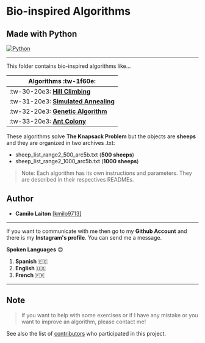 # Bio-inspired Algorithms
  
  ## Made with Python
  [![Python](https://mk0learntocodew6bl5f.kinstacdn.com/wp-content/uploads/2014/05/learning-python-the-hard-way.png "Python")](http://mk0learntocodew6bl5f.kinstacdn.com/wp-content/uploads/2014/05/learning-python-the-hard-way.png "Python")
  

------------

This folder contains bio-inspired algorithms like...

| **Algorithms** :tw-1f60e: |
| ------------ |
| :tw-30-20e3: **[Hill Climbing](https://github.com/kmilo9713/Web-IA/tree/master/Bio-inspired-Algorithms/hill_climbing)**  |
| :tw-31-20e3: **[Simulated Annealing](https://github.com/kmilo9713/Web-IA/tree/master/Bio-inspired-Algorithms/simulated_annealing)**  |
| :tw-32-20e3: **[Genetic Algorithm](https://github.com/kmilo9713/Web-IA/tree/master/Bio-inspired-Algorithms/genetic_algorithm)** |
| :tw-33-20e3: **[Ant Colony](https://github.com/kmilo9713/Web-IA/tree/master/Bio-inspired-Algorithms/ant_colony)** |

These algorithms solve **The Knapsack Problem** but the objects are **sheeps** and they are organized in two archives .txt:
- sheep_list_range2_500_arc5b.txt (**500 sheeps**)
- sheep_list_range2_1000_arc5b.txt (**1000 sheeps**)

> Note: Each algorithm has its own instructions and parameters. They are described in their respectives READMEs.

## Author
- **Camilo Laiton** [[kmilo9713]](https://github.com/kmilo9713)

------------
If you want to communicate with me then go to my **Github Account** and there is my **Instagram's profile**. You can send me a message.

**Spoken Languages** :blush:
1. **Spanish** :es:
2. **English** :us:
3. **French** :fr:

------------

## Note
> If you want to help with some exercises or if I have any mistake or you want to improve an algorithm, please contact me!

See also the list of [contributors](https://github.com/kmilo9713/Artificial_Intelligence/graphs/contributors) who participated in this project.